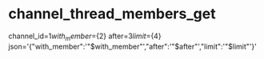 # channel_thread_members_get 
 channel_id=${1} with_member=${2} after=${3} limit=${4} json='{"with_member":'"$with_member"',"after":'"$after"',"limit":'"$limit"'}'
